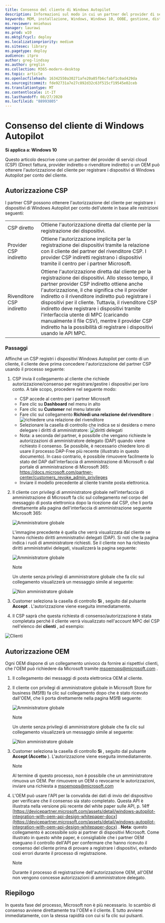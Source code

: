 ```yaml
---
title: Consenso del cliente di Windows Autopilot
description: Informazioni sul modo in cui un partner del provider di servizi cloud (CSP) o un OEM può ottenere l'autorizzazione del cliente per registrare i dispositivi di Windows Autopilot per conto dell'utente.
keywords: MDM, installazione, Windows, Windows 10, OOBE, gestione, distribuzione, Autopilot, ZTD, zero-touch, partner, msfb, Intune
ms.reviewer: mniehaus
manager: laurawi
ms.prod: w10
ms.mktglfcycl: deploy
ms.localizationpriority: medium
ms.sitesec: library
ms.pagetype: deploy
audience: itpro
author: greg-lindsay
ms.author: greglin
ms.collection: M365-modern-desktop
ms.topic: article
ms.openlocfilehash: 16342550a30271afe20a85fb6cfabf1c0ad429da
ms.sourcegitcommit: fde92731a7e27c892d32c63f515cf19545e02ceb
ms.translationtype: MT
ms.contentlocale: it-IT
ms.lasthandoff: 08/27/2020
ms.locfileid: "88993805"
---
```

# <a name="windows-autopilot-customer-consent"></a>Consenso del cliente di Windows Autopilot

**Si applica a: Windows 10**

Questo articolo descrive come un partner del provider di servizi cloud (CSP) (Direct fattura, provider indiretto o rivenditore indiretto) o un OEM può ottenere l'autorizzazione del cliente per registrare i dispositivi di Windows Autopilot per conto del cliente.

## <a name="csp-authorization"></a>Autorizzazione CSP

I partner CSP possono ottenere l'autorizzazione del cliente per registrare i dispositivi di Windows Autopilot per conto dell'utente in base alle restrizioni seguenti:

<table>
<tr><td>CSP diretto<td>Ottiene l'autorizzazione diretta dal cliente per la registrazione dei dispositivi.
<tr><td>Provider CSP indiretto<td>Ottiene l'autorizzazione implicita per la registrazione dei dispositivi tramite la relazione con il cliente del partner del rivenditore CSP.  I provider CSP indiretti registrano i dispositivi tramite il centro per i partner Microsoft.
<tr><td>Rivenditore CSP indiretto<td>Ottiene l'autorizzazione diretta dal cliente per la registrazione dei dispositivi.  Allo stesso tempo, il partner provider CSP indiretto ottiene anche l'autorizzazione, il che significa che il provider indiretto o il rivenditore indiretto può registrare i dispositivi per il cliente.  Tuttavia, il rivenditore CSP indiretto deve registrare i dispositivi tramite l'interfaccia utente di MPC (caricando manualmente il file CSV), mentre il provider CSP indiretto ha la possibilità di registrare i dispositivi usando le API MPC.
</table>

### <a name="steps"></a>Passaggi

Affinché un CSP registri i dispositivi Windows Autopilot per conto di un cliente, il cliente deve prima concedere l'autorizzazione del partner CSP usando il processo seguente:

1. CSP invia il collegamento al cliente che richiede autorizzazione/consenso per registrare/gestire i dispositivi per loro conto.  A tale scopo, procedere nel seguente modo:
    - CSP accede al centro per i partner Microsoft
    - Fare clic su **Dashboard** nel menu in alto
    - Fare clic su **Customer** nel menu laterale
    - Fare clic sul collegamento **Richiedi una relazione del rivenditore** : ![ richiedere una relazione del rivenditore](images/csp1.png)
    - Selezionare la casella di controllo che indica se si desidera o meno delegare i diritti di amministratore: ![ diritti delegati](images/csp2.png)
    - Nota: a seconda del partner, è possibile che vengano richieste le autorizzazioni di amministratore delegato (DAP) quando viene richiesto il consenso.  Se possibile, è necessario chiedere loro di usare il processo DAP-Free più recente (illustrato in questo documento). In caso contrario, è possibile rimuovere facilmente lo stato del DAP dall'interfaccia di amministrazione di Microsoft o dal portale di amministrazione di Microsoft 365:  https://docs.microsoft.com/partner-center/customers_revoke_admin_privileges
    - Inviare il modello precedente al cliente tramite posta elettronica.
2. Il cliente con privilegi di amministratore globale nell'interfaccia di amministrazione di Microsoft fa clic sul collegamento nel corpo del messaggio di posta elettronica dopo la ricezione dal CSP, che li porta direttamente alla pagina dell'interfaccia di amministrazione seguente Microsoft 365:

    ![Amministratore globale](images/csp3a.png)

    L'immagine precedente è quella che verrà visualizzata dal cliente se hanno richiesto diritti amministrativi delegati (DAP). Si noti che la pagina indica i ruoli di amministratore richiesti.  Se il cliente non ha richiesto diritti amministrativi delegati, visualizzerà la pagina seguente:

    ![Amministratore globale](images/csp3b.png)   

    > [!NOTE]
    > Un utente senza privilegi di amministratore globale che fa clic sul collegamento visualizzerà un messaggio simile al seguente:

    ![Non amministratore globale](images/csp4.png)

3. Customer seleziona la casella di controllo **Sì** , seguito dal pulsante **Accept** . L'autorizzazione viene eseguita immediatamente.
4. Il CSP saprà che questa richiesta di consenso/autorizzazione è stata completata perché il cliente verrà visualizzato nell'account MPC del CSP nell'elenco dei **clienti** , ad esempio:

![Clienti](images/csp5.png)

## <a name="oem-authorization"></a>Autorizzazione OEM

Ogni OEM dispone di un collegamento univoco da fornire ai rispettivi clienti, che l'OEM può richiedere da Microsoft tramite msoemops@microsoft.com .

1. Il collegamento dei messaggi di posta elettronica OEM al cliente.
2. Il cliente con privilegi di amministratore globale in Microsoft Store for business (MSfB) fa clic sul collegamento dopo che è stato ricevuto dall'OEM, che li porta direttamente nella pagina MSfB seguente:

    ![Amministratore globale](images/csp6.png)

    > [!NOTE]
    > Un utente senza privilegi di amministratore globale che fa clic sul collegamento visualizzerà un messaggio simile al seguente:

    ![Non amministratore globale](images/csp7.png)
3. Customer seleziona la casella di controllo **Sì** , seguito dal pulsante **Accept (Accetto** ).  L'autorizzazione viene eseguita immediatamente.

    > [!NOTE]
    > Al termine di questo processo, non è possibile che un amministratore rimuova un OEM. Per rimuovere un OEM o revocarne le autorizzazioni, inviare una richiesta a msoemops@microsoft.com

4. L'OEM può usare l'API per la convalida dei dati di invio del dispositivo per verificare che il consenso sia stato completato.  Questa API è illustrata nella versione più recente del white paper sulle API, p. 14ff [https://devicepartner.microsoft.com/assets/detail/windows-autopilot-integration-with-oem-api-design-whitepaper-docx](https://devicepartner.microsoft.com/assets/detail/windows-autopilot-integration-with-oem-api-design-whitepaper-docx) . **Nota**: questo collegamento è accessibile solo ai partner di dispositivi Microsoft. Come illustrato in questo white paper, è consigliabile che i partner OEM eseguano il controllo dell'API per confermare che hanno ricevuto il consenso del cliente prima di provare a registrare i dispositivi, evitando così errori durante il processo di registrazione.

    > [!NOTE]
    > Durante il processo di registrazione dell'autorizzazione OEM, all'OEM non vengono concesse autorizzazioni di amministratore delegato.

## <a name="summary"></a>Riepilogo

In questa fase del processo, Microsoft non è più necessario. lo scambio di consenso avviene direttamente tra l'OEM e il cliente.  E tutto avviene immediatamente, con la stessa rapidità con cui si fa clic sui pulsanti.
